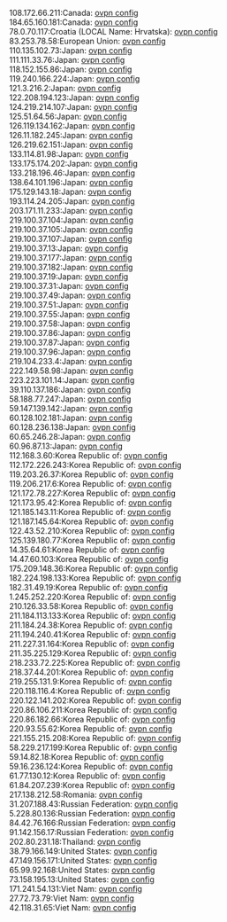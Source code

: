 108.172.66.211:Canada: [ovpn config](vpn/108_172_66_211.ovpn)  
184.65.160.181:Canada: [ovpn config](vpn/184_65_160_181.ovpn)  
78.0.70.117:Croatia (LOCAL Name: Hrvatska): [ovpn config](vpn/78_0_70_117.ovpn)  
83.253.78.58:European Union: [ovpn config](vpn/83_253_78_58.ovpn)  
110.135.102.73:Japan: [ovpn config](vpn/110_135_102_73.ovpn)  
111.111.33.76:Japan: [ovpn config](vpn/111_111_33_76.ovpn)  
118.152.155.86:Japan: [ovpn config](vpn/118_152_155_86.ovpn)  
119.240.166.224:Japan: [ovpn config](vpn/119_240_166_224.ovpn)  
121.3.216.2:Japan: [ovpn config](vpn/121_3_216_2.ovpn)  
122.208.194.123:Japan: [ovpn config](vpn/122_208_194_123.ovpn)  
124.219.214.107:Japan: [ovpn config](vpn/124_219_214_107.ovpn)  
125.51.64.56:Japan: [ovpn config](vpn/125_51_64_56.ovpn)  
126.119.134.162:Japan: [ovpn config](vpn/126_119_134_162.ovpn)  
126.11.182.245:Japan: [ovpn config](vpn/126_11_182_245.ovpn)  
126.219.62.151:Japan: [ovpn config](vpn/126_219_62_151.ovpn)  
133.114.81.98:Japan: [ovpn config](vpn/133_114_81_98.ovpn)  
133.175.174.202:Japan: [ovpn config](vpn/133_175_174_202.ovpn)  
133.218.196.46:Japan: [ovpn config](vpn/133_218_196_46.ovpn)  
138.64.101.196:Japan: [ovpn config](vpn/138_64_101_196.ovpn)  
175.129.143.18:Japan: [ovpn config](vpn/175_129_143_18.ovpn)  
193.114.24.205:Japan: [ovpn config](vpn/193_114_24_205.ovpn)  
203.171.11.233:Japan: [ovpn config](vpn/203_171_11_233.ovpn)  
219.100.37.104:Japan: [ovpn config](vpn/219_100_37_104.ovpn)  
219.100.37.105:Japan: [ovpn config](vpn/219_100_37_105.ovpn)  
219.100.37.107:Japan: [ovpn config](vpn/219_100_37_107.ovpn)  
219.100.37.13:Japan: [ovpn config](vpn/219_100_37_13.ovpn)  
219.100.37.177:Japan: [ovpn config](vpn/219_100_37_177.ovpn)  
219.100.37.182:Japan: [ovpn config](vpn/219_100_37_182.ovpn)  
219.100.37.19:Japan: [ovpn config](vpn/219_100_37_19.ovpn)  
219.100.37.31:Japan: [ovpn config](vpn/219_100_37_31.ovpn)  
219.100.37.49:Japan: [ovpn config](vpn/219_100_37_49.ovpn)  
219.100.37.51:Japan: [ovpn config](vpn/219_100_37_51.ovpn)  
219.100.37.55:Japan: [ovpn config](vpn/219_100_37_55.ovpn)  
219.100.37.58:Japan: [ovpn config](vpn/219_100_37_58.ovpn)  
219.100.37.86:Japan: [ovpn config](vpn/219_100_37_86.ovpn)  
219.100.37.87:Japan: [ovpn config](vpn/219_100_37_87.ovpn)  
219.100.37.96:Japan: [ovpn config](vpn/219_100_37_96.ovpn)  
219.104.233.4:Japan: [ovpn config](vpn/219_104_233_4.ovpn)  
222.149.58.98:Japan: [ovpn config](vpn/222_149_58_98.ovpn)  
223.223.101.14:Japan: [ovpn config](vpn/223_223_101_14.ovpn)  
39.110.137.186:Japan: [ovpn config](vpn/39_110_137_186.ovpn)  
58.188.77.247:Japan: [ovpn config](vpn/58_188_77_247.ovpn)  
59.147.139.142:Japan: [ovpn config](vpn/59_147_139_142.ovpn)  
60.128.102.181:Japan: [ovpn config](vpn/60_128_102_181.ovpn)  
60.128.236.138:Japan: [ovpn config](vpn/60_128_236_138.ovpn)  
60.65.246.28:Japan: [ovpn config](vpn/60_65_246_28.ovpn)  
60.96.87.13:Japan: [ovpn config](vpn/60_96_87_13.ovpn)  
112.168.3.60:Korea Republic of: [ovpn config](vpn/112_168_3_60.ovpn)  
112.172.226.243:Korea Republic of: [ovpn config](vpn/112_172_226_243.ovpn)  
119.203.26.37:Korea Republic of: [ovpn config](vpn/119_203_26_37.ovpn)  
119.206.217.6:Korea Republic of: [ovpn config](vpn/119_206_217_6.ovpn)  
121.172.78.227:Korea Republic of: [ovpn config](vpn/121_172_78_227.ovpn)  
121.173.95.42:Korea Republic of: [ovpn config](vpn/121_173_95_42.ovpn)  
121.185.143.11:Korea Republic of: [ovpn config](vpn/121_185_143_11.ovpn)  
121.187.145.64:Korea Republic of: [ovpn config](vpn/121_187_145_64.ovpn)  
122.43.52.210:Korea Republic of: [ovpn config](vpn/122_43_52_210.ovpn)  
125.139.180.77:Korea Republic of: [ovpn config](vpn/125_139_180_77.ovpn)  
14.35.64.61:Korea Republic of: [ovpn config](vpn/14_35_64_61.ovpn)  
14.47.60.103:Korea Republic of: [ovpn config](vpn/14_47_60_103.ovpn)  
175.209.148.36:Korea Republic of: [ovpn config](vpn/175_209_148_36.ovpn)  
182.224.198.133:Korea Republic of: [ovpn config](vpn/182_224_198_133.ovpn)  
182.31.49.19:Korea Republic of: [ovpn config](vpn/182_31_49_19.ovpn)  
1.245.252.220:Korea Republic of: [ovpn config](vpn/1_245_252_220.ovpn)  
210.126.33.58:Korea Republic of: [ovpn config](vpn/210_126_33_58.ovpn)  
211.184.113.133:Korea Republic of: [ovpn config](vpn/211_184_113_133.ovpn)  
211.184.24.38:Korea Republic of: [ovpn config](vpn/211_184_24_38.ovpn)  
211.194.240.41:Korea Republic of: [ovpn config](vpn/211_194_240_41.ovpn)  
211.227.31.164:Korea Republic of: [ovpn config](vpn/211_227_31_164.ovpn)  
211.35.225.129:Korea Republic of: [ovpn config](vpn/211_35_225_129.ovpn)  
218.233.72.225:Korea Republic of: [ovpn config](vpn/218_233_72_225.ovpn)  
218.37.44.201:Korea Republic of: [ovpn config](vpn/218_37_44_201.ovpn)  
219.255.131.9:Korea Republic of: [ovpn config](vpn/219_255_131_9.ovpn)  
220.118.116.4:Korea Republic of: [ovpn config](vpn/220_118_116_4.ovpn)  
220.122.141.202:Korea Republic of: [ovpn config](vpn/220_122_141_202.ovpn)  
220.86.106.211:Korea Republic of: [ovpn config](vpn/220_86_106_211.ovpn)  
220.86.182.66:Korea Republic of: [ovpn config](vpn/220_86_182_66.ovpn)  
220.93.55.62:Korea Republic of: [ovpn config](vpn/220_93_55_62.ovpn)  
221.155.215.208:Korea Republic of: [ovpn config](vpn/221_155_215_208.ovpn)  
58.229.217.199:Korea Republic of: [ovpn config](vpn/58_229_217_199.ovpn)  
59.14.82.18:Korea Republic of: [ovpn config](vpn/59_14_82_18.ovpn)  
59.16.236.124:Korea Republic of: [ovpn config](vpn/59_16_236_124.ovpn)  
61.77.130.12:Korea Republic of: [ovpn config](vpn/61_77_130_12.ovpn)  
61.84.207.239:Korea Republic of: [ovpn config](vpn/61_84_207_239.ovpn)  
217.138.212.58:Romania: [ovpn config](vpn/217_138_212_58.ovpn)  
31.207.188.43:Russian Federation: [ovpn config](vpn/31_207_188_43.ovpn)  
5.228.80.136:Russian Federation: [ovpn config](vpn/5_228_80_136.ovpn)  
84.42.76.166:Russian Federation: [ovpn config](vpn/84_42_76_166.ovpn)  
91.142.156.17:Russian Federation: [ovpn config](vpn/91_142_156_17.ovpn)  
202.80.231.18:Thailand: [ovpn config](vpn/202_80_231_18.ovpn)  
38.79.166.149:United States: [ovpn config](vpn/38_79_166_149.ovpn)  
47.149.156.171:United States: [ovpn config](vpn/47_149_156_171.ovpn)  
65.99.92.168:United States: [ovpn config](vpn/65_99_92_168.ovpn)  
73.158.195.13:United States: [ovpn config](vpn/73_158_195_13.ovpn)  
171.241.54.131:Viet Nam: [ovpn config](vpn/171_241_54_131.ovpn)  
27.72.73.79:Viet Nam: [ovpn config](vpn/27_72_73_79.ovpn)  
42.118.31.65:Viet Nam: [ovpn config](vpn/42_118_31_65.ovpn)  
